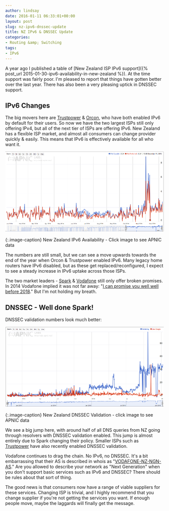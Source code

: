 ```yaml
---
author: lindsay
date: 2016-01-11 06:33:01+00:00
layout: post
slug: nz-ipv6-dnssec-update
title: NZ IPv6 & DNSSEC Update
categories:
- Routing &amp; Switching
tags:
- IPv6
---
```


A year ago I published a table of [New Zealand ISP IPv6 support]({% post_url 2015-01-30-ipv6-availability-in-new-zealand %}). At the time support was fairly poor. I'm pleased to report that things have gotten better over the last year. There has also been a very pleasing uptick in DNSSEC support.


## IPv6 Changes


The big movers here are [Trustpower](http://stats.labs.apnic.net/ipv6/AS55850) & [Orcon](http://stats.labs.apnic.net/ipv6/AS17746), who have both enabled IPv6 by default for their users. So now we have the two largest ISPs still only offering IPv4, but all of the next tier of ISPs are offering IPv6. New Zealand has a flexible ISP market, and almost all consumers can change provider quickly & easily. This means that IPv6 is effectively available for all who want it.

[![NZ-IPV6](/assets/2016/01/NZ-IPV6.png)](http://stats.labs.apnic.net/ipv6/NZ)

{:.image-caption}
New Zealand IPv6 Availability - Click image to see APNIC data

The numbers are still small, but we can see a move upwards towards the end of the year when Orcon & Trustpower enabled IPv6. Many legacy home routers have IPv6 disabled, but as these get replaced/reconfigured, I expect to see a steady increase in IPv6 uptake across those ISPs.

The two market leaders - [Spark](http://www.spark.co.nz/) & [Vodafone](http://www.vodafone.co.nz/) still only offer broken promises. In 2014 Vodafone implied it was not far away: "[I can promise you well well before 2018](http://www.geekzone.co.nz/forums.asp?forumid=40&topicid=154762&page_no=1#1171008)." But I'm not holding my breath.


## DNSSEC - Well done Spark!


DNSSEC validation numbers look much better:

[![NZ-DNSSEC](/assets/2016/01/NZ-DNSSEC.png)](http://stats.labs.apnic.net/dnssec/NZ)

{:.image-caption}
New Zealand DNSSEC Validation - click image to see APNIC data

We see a big jump here, with around half of all DNS queries from NZ going through resolvers with DNSSEC validation enabled. This jump is almost entirely due to Spark changing their policy. Smaller ISPs such as [Trustpower](http://stats.labs.apnic.net/dnssec/AS55850?c=NZ&g=1&w=1&x=1) have also recently enabled DNSSEC validation.

Vodafone continues to drag the chain. No IPv6, no DNSSEC. It's a bit embarrassing that their AS is described in whois as "[VODAFONE-NZ-NGN-AS](https://wq.apnic.net/whois-search/static/search.html?query=AS7657)." Are you allowed to describe your network as "Next Generation" when you don't support basic services such as IPv6 and DNSSEC? There should be rules about that sort of thing.

The good news is that consumers now have a range of viable suppliers for these services. Changing ISP is trivial, and I highly recommend that you change supplier if you're not getting the services you want. If enough people move, maybe the laggards will finally get the message.
